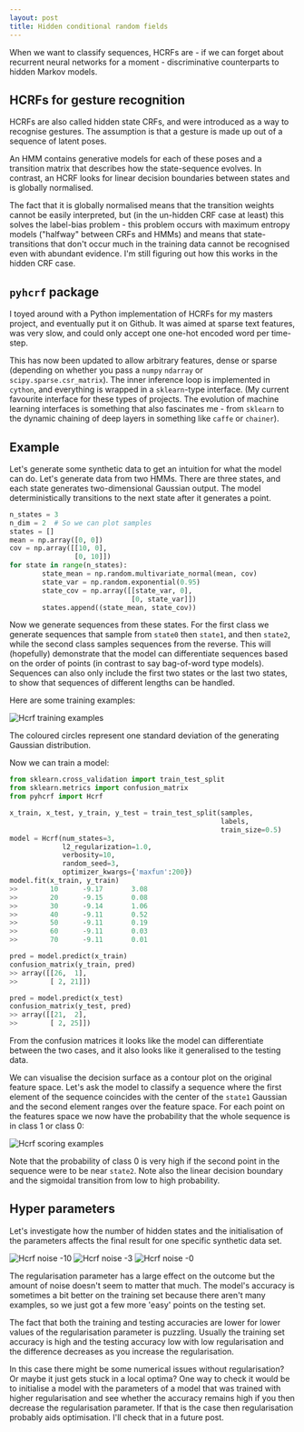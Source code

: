```yaml
---
layout: post
title: Hidden conditional random fields
---
```

When we want to classify sequences, HCRFs are -
if we can forget about recurrent neural networks for a moment - 
discriminative counterparts to hidden Markov models.

## HCRFs for gesture recognition
HCRFs are also called hidden state CRFs, and were introduced as a way to
recognise gestures. The assumption is that a gesture is made up
out of a sequence of latent poses. 

An HMM contains generative models
for each of these poses and a transition matrix that describes how
the state-sequence evolves. In contrast, an HCRF looks for linear 
decision boundaries between states and is globally normalised. 

The fact that it is globally normalised 
means that the transition weights cannot be easily interpreted,
but (in the un-hidden CRF case at least) this solves the 
label-bias problem - this problem occurs with maximum entropy
models ("halfway" between CRFs and HMMs) and 
means that state-transitions that don't
occur much in the training data cannot be recognised even with 
abundant evidence. I'm still figuring out how this works 
in the hidden CRF case.

## `pyhcrf` package
I toyed around with a Python implementation of HCRFs for my masters project,
and eventually put it on Github. It was aimed at sparse text features, was
very slow, and could only accept one one-hot encoded word per time-step.

This has now been updated to allow arbitrary features, dense or sparse 
(depending on whether you pass a `numpy` `ndarray` 
or `scipy.sparse.csr_matrix`). The inner inference loop is implemented
in `cython`, and everything is wrapped in a `sklearn`-type interface. 
(My current favourite interface for these types of projects. The evolution
of machine learning interfaces is something that also fascinates me -
from `sklearn` to the dynamic chaining of deep layers in something like
`caffe` or `chainer`).

## Example
Let's generate some synthetic data to get an intuition for what the
model can do. Let's generate data from two HMMs. There are three
states, and each state generates two-dimensional Gaussian output.
The model deterministically transitions to the next state after it generates
a point.

```python
n_states = 3  
n_dim = 2  # So we can plot samples
states = []
mean = np.array([0, 0])
cov = np.array([[10, 0], 
                [0, 10]])
for state in range(n_states):
        state_mean = np.random.multivariate_normal(mean, cov)
        state_var = np.random.exponential(0.95)
        state_cov = np.array([[state_var, 0],
                              [0, state_var]])
        states.append((state_mean, state_cov))
```

Now we generate sequences from these states. For the first class 
we generate sequences that sample from `state0` then `state1`, and
then `state2`, while the second class samples sequences from the
reverse. This will (hopefully) demonstrate that the model can
differentiate sequences based on the order of points 
(in contrast to say bag-of-word type models).
Sequences can also only include the first two states or the last two
states, to show that sequences of different lengths can be handled.

Here are some training examples:

![Hcrf training examples](/images/2015-07-28-Hidden-conditional-random-fields/training_data.png "Hcrf training examples")

The coloured circles represent one standard deviation of the generating
Gaussian distribution.

Now we can train a model:

```python
from sklearn.cross_validation import train_test_split
from sklearn.metrics import confusion_matrix
from pyhcrf import Hcrf

x_train, x_test, y_train, y_test = train_test_split(samples, 
                                                    labels,
                                                    train_size=0.5)
model = Hcrf(num_states=3, 
             l2_regularization=1.0,
             verbosity=10,
             random_seed=3,
             optimizer_kwargs={'maxfun':200})
model.fit(x_train, y_train)
>>        10      -9.17       3.08
>>        20      -9.15       0.08
>>        30      -9.14       1.06
>>        40      -9.11       0.52
>>        50      -9.11       0.19
>>        60      -9.11       0.03
>>        70      -9.11       0.01

pred = model.predict(x_train)
confusion_matrix(y_train, pred)
>> array([[26,  1],
>>        [ 2, 21]])

pred = model.predict(x_test)
confusion_matrix(y_test, pred)
>> array([[21,  2],
>>        [ 2, 25]])
```

From the confusion matrices it looks like the model can 
differentiate between the two cases, and it also looks
like it generalised to the testing data.

We can visualise the decision surface as a contour plot on the original
feature space. Let's ask the model to classify a sequence where the
first element of the sequence coincides with the center of the `state1`
Gaussian and the second element ranges over the feature space. For each
point on the features space we now have the probability that the whole 
sequence is in class 1 or class 0:

![Hcrf scoring examples](/images/2015-07-28-Hidden-conditional-random-fields/predicted_probabilities.png "Hcrf scoring examples")

Note that the probability of class 0 is very high if the second point in
the sequence were to be near `state2`. Note also the linear decision boundary
and the sigmoidal transition from low to high probability.

## Hyper parameters
Let's investigate how the number of hidden states and the 
initialisation of the parameters affects the final result for one
specific synthetic data set.

![Hcrf noise -10](/images/2015-07-28-Hidden-conditional-random-fields/noise10.png "Hcrf noise -10")
![Hcrf noise -3](/images/2015-07-28-Hidden-conditional-random-fields/noise3.png "Hcrf noise -3")
![Hcrf noise -0](/images/2015-07-28-Hidden-conditional-random-fields/noise0.png "Hcrf noise -0")

The regularisation parameter has a large effect on the outcome but the 
amount of noise doesn't seem to matter that much. The model's accuracy is
sometimes a bit better on the training set because there aren't many examples,
so we just got a few more 'easy' points on the testing set.

The fact that both the training and testing accuracies are lower for lower
values of the regularisation parameter is puzzling. Usually the training set
accuracy is high and the testing accuracy low with low regularisation and
the difference decreases as you increase the regularisation.

In this case there might 
be some numerical issues without regularisation? Or maybe it just gets stuck
in a local optima? One way to check it would be to initialise a model with
the parameters of a model that was trained with higher
regularisation and see whether the accuracy remains high if you then 
decrease the regularisation parameter. If that is the case
then regularisation probably aids optimisation. I'll check that in
a future post.
